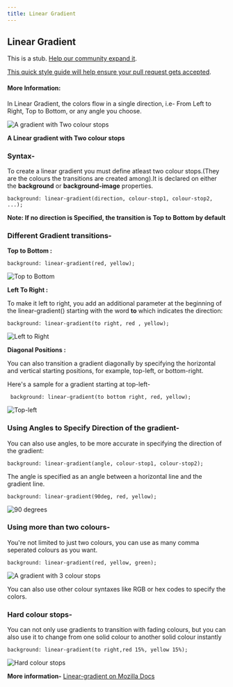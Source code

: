 ```yaml
---
title: Linear Gradient
---
```

## Linear Gradient

This is a stub. <a href='https://github.com/freecodecamp/guides/tree/master/src/pages/css/linear-gradient/index.md' target='_blank' rel='nofollow'>Help our community expand it</a>.

<a href='https://github.com/freecodecamp/guides/blob/master/README.md' target='_blank' rel='nofollow'>This quick style guide will help ensure your pull request gets accepted</a>.

<!-- The article goes here, in GitHub-flavored Markdown. Feel free to add YouTube videos, images, and CodePen/JSBin embeds  -->

#### More Information:
<!-- Please add any articles you think might be helpful to read before writing the article -->

In Linear Gradient, the colors flow in a single direction, i.e- From Left to Right, Top to Bottom, or any angle you choose.

![A gradient with Two colour stops](https://cdn.discordapp.com/attachments/261391445074771978/371707961422118912/image.png)


**A Linear gradient with Two colour stops**

### Syntax- 
To create a linear gradient you must define atleast two colour stops.(They are the colours the transitions are created among).It is declared on either the **background** or **background-image** properties.

```
background: linear-gradient(direction, colour-stop1, colour-stop2, ...);
```
**Note: If no direction is Specified, the transition is Top to Bottom by default**

### Different Gradient transitions-

**Top to Bottom :**
```
background: linear-gradient(red, yellow);
```
![Top to Bottom](https://cdn.discordapp.com/attachments/261391445074771978/371702268803809301/image.png)

**Left To Right :**

To make it left to right, you add an additional parameter at the beginning of the linear-gradient() starting with the word **to** which indicates the direction:
```
background: linear-gradient(to right, red , yellow);
```
![Left to Right](https://cdn.discordapp.com/attachments/261391445074771978/371702990161051648/image.png)

**Diagonal Positions :**

You can also transition a gradient diagonally by specifying the horizontal and vertical starting positions, for example, top-left, or bottom-right.

Here's a sample for a gradient starting at top-left-
```
 background: linear-gradient(to bottom right, red, yellow);
```
![Top-left](https://cdn.discordapp.com/attachments/261391445074771978/371705382105776128/image.png)


### Using Angles to Specify Direction of the gradient-

You can also use angles, to be more accurate in specifying the direction of the gradient:
```
background: linear-gradient(angle, colour-stop1, colour-stop2);
```
The angle is specified as an angle between a horizontal line and the gradient line.

```
background: linear-gradient(90deg, red, yellow);
```
![90 degrees](https://cdn.discordapp.com/attachments/261391445074771978/371710718698848256/image.png)

### Using more than two colours-

You're not limited to just two colours, you can use as many comma seperated colours as you want.
```
background: linear-gradient(red, yellow, green); 
```
![A gradient with 3 colour stops](https://cdn.discordapp.com/attachments/261391445074771978/371706534591201281/image.png)

You can also use other colour syntaxes like RGB or hex codes to specify the colors.

### Hard colour stops-

You can not only use gradients to transition with fading colours, but you can also use it to change from one solid colour to another solid colour instantly
```
background: linear-gradient(to right,red 15%, yellow 15%);
```
![Hard colour stops](https://cdn.discordapp.com/attachments/261391445074771978/371716730046775318/image.png)


**More information-** [Linear-gradient on Mozilla Docs](https://developer.mozilla.org/en-US/docs/Web/CSS/linear-gradient)
